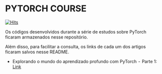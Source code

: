 # PYTORCH COURSE

[![Hits](https://hits.seeyoufarm.com/api/count/incr/badge.svg?url=https%3A%2F%2Fgithub.com%2Ffelipesassi%2Fpytorch-course&count_bg=%2379C83D&title_bg=%23555555&icon=&icon_color=%23E7E7E7&title=Views&edge_flat=false)](https://hits.seeyoufarm.com)

Os códigos desenvolvidos durante a série de estudos sobre PyTorch ficaram armazenados nesse repositório.

Além disso, para facilitar a consulta, os links de cada um dos artigos ficaram salvos nesse README.

- Explorando o mundo do aprendizado profundo com PyTorch  -  Parte 1: [Link](https://medium.com/datarisk-io/explorando-o-mundo-do-aprendizado-profundo-com-pytorch-parte-1-6dbf8f3b9aec)




